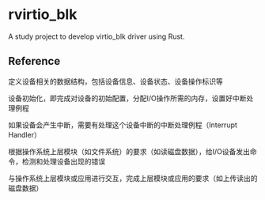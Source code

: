 # rvirtio_blk
A study project to develop virtio_blk driver using Rust.


## Reference 

定义设备相关的数据结构，包括设备信息、设备状态、设备操作标识等

设备初始化，即完成对设备的初始配置，分配I/O操作所需的内存，设置好中断处理例程

如果设备会产生中断，需要有处理这个设备中断的中断处理例程（Interrupt Handler）

根据操作系统上层模块（如文件系统）的要求（如读磁盘数据），给I/O设备发出命令，检测和处理设备出现的错误

与操作系统上层模块或应用进行交互，完成上层模块或应用的要求（如上传读出的磁盘数据）
